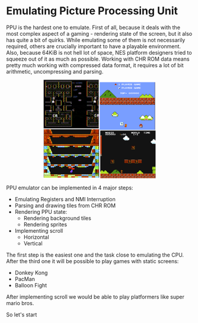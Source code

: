 # Emulating Picture Processing Unit

PPU is the hardest one to emulate. First of all, because it deals with the most complex aspect of a gaming - rendering state of the screen, but it also has quite a bit of quirks. While emulating some of them is not necessarily required, others are crucially important to have a playable environment. 
Also, because 64KiB is not hell lot of space, NES platform designers tried to squeeze out of it as much as possible. Working with CHR ROM data means pretty much working with compressed data format, it requires a lot of bit arithmetic, uncompressing and parsing.

 <div style="text-align:center"><img src="./images/ch6/image_1_ppu_failures.png" width="60%"/></div>


PPU emulator can be implemented in 4 major steps:
* Emulating Registers and NMI Interruption
* Parsing and drawing tiles from CHR ROM
* Rendering PPU state: 
    * Rendering background tiles 
    * Rendering sprites
* Implementing scroll
    * Horizontal
    * Vertical

The first step is the easiest one and the task close to emulating the CPU. 
After the third one it will be possible to play games with static screens:
* Donkey Kong
* PacMan
* Balloon Fight

After implementing scroll we would be able to play platformers like super mario bros. 

So let's start